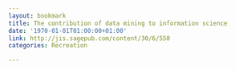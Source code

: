```yaml
---
layout: bookmark
title: The contribution of data mining to information science
date: '1970-01-01T01:00:00+01:00'
link: http://jis.sagepub.com/content/30/6/550
categories: Recreation

---
```

